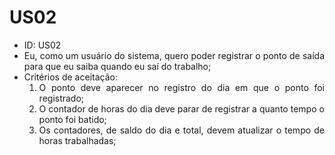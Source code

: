 # US02

<ul>
<li> ID: US02</li>
<li align="justify"> Eu, como um usuário do sistema, quero poder registrar o ponto de saída para que eu saiba quando eu saí do trabalho;</li>
<li align="justify"> Critérios de aceitação:
    <ol>
    <li> O ponto deve aparecer no registro do dia em que o ponto foi registrado;</li>
    <li> O contador de horas do dia deve parar de registrar a quanto tempo o ponto foi batido;</li>
    <li> Os contadores, de saldo do dia e total, devem atualizar o tempo de horas trabalhadas;</li>
    </ol>
</ul>
